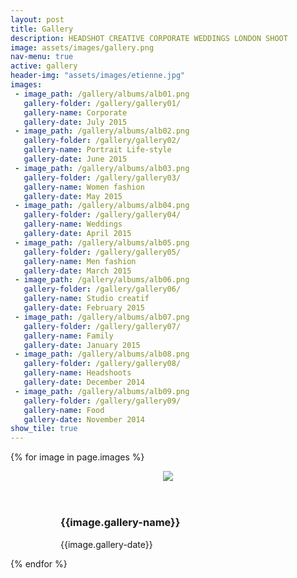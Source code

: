 ```yaml
---
layout: post
title: Gallery
description: HEADSHOT CREATIVE CORPORATE WEDDINGS LONDON SHOOT
image: assets/images/gallery.png
nav-menu: true
active: gallery
header-img: "assets/images/etienne.jpg"
images:
 - image_path: /gallery/albums/alb01.png
   gallery-folder: /gallery/gallery01/
   gallery-name: Corporate
   gallery-date: July 2015
 - image_path: /gallery/albums/alb02.png
   gallery-folder: /gallery/gallery02/
   gallery-name: Portrait Life-style
   gallery-date: June 2015
 - image_path: /gallery/albums/alb03.png
   gallery-folder: /gallery/gallery03/
   gallery-name: Women fashion
   gallery-date: May 2015
 - image_path: /gallery/albums/alb04.png
   gallery-folder: /gallery/gallery04/
   gallery-name: Weddings
   gallery-date: April 2015
 - image_path: /gallery/albums/alb05.png
   gallery-folder: /gallery/gallery05/
   gallery-name: Men fashion
   gallery-date: March 2015
 - image_path: /gallery/albums/alb06.png
   gallery-folder: /gallery/gallery06/
   gallery-name: Studio creatif
   gallery-date: February 2015
 - image_path: /gallery/albums/alb07.png
   gallery-folder: /gallery/gallery07/
   gallery-name: Family
   gallery-date: January 2015
 - image_path: /gallery/albums/alb08.png
   gallery-folder: /gallery/gallery08/
   gallery-name: Headshoots
   gallery-date: December 2014
 - image_path: /gallery/albums/alb09.png
   gallery-folder: /gallery/gallery09/
   gallery-name: Food
   gallery-date: November 2014
show_tile: true
---
```


<html class="no-js" lang="en">
<head>
  <meta content="charset=utf-8">
    <!-- <link rel="stylesheet" href="{{ "assets/css/selena.css" | prepend: site.baseurl }}">
    <link rel="stylesheet" href="{{ "assets/css/galleries.css" | prepend: site.baseurl }}">
    <link rel="stylesheet" href="{{ "assets/css/magnificPopup.css" | prepend: site.baseurl }}"> -->
    <!-- <link rel="stylesheet" href="{{ "assets/css/WYSIWYG.css" | prepend: site.baseurl }}"> -->
</head>
    <body class="gallery">

  <section id="content" role="main">
    <div class="wrapper">
      <!-- Gallery __-->
      <div class="gallery masonry-gallery">
{% for image in page.images %}
        <figure class="gallery-item"><figure class="effect-selena">
          <header class='gallery-icon'>
<a href="{{ site.url }}{{ site.baseurl }}{{ image.gallery-folder }}">
<img src="{{ site.url }}{{ site.baseurl }}{{ image.image_path }}"></a>
          </header>
          <figcaption class='gallery-caption'>
            <div class="entry-summary">
              <h3>{{image.gallery-name}}</h3>
              <p>{{image.gallery-date}}</p>
            </div>
          </figcaption>
                       </figure>
        </figure>
{% endfor %}
      </div>
    </div><!-- END .wrapper -->
  </section>

<br>


<!-- jQuery -->

<script src="//ajax.googleapis.com/ajax/libs/jquery/2.1.1/jquery.min.js"></script>
<script src="//maxcdn.bootstrapcdn.com/bootstrap/3.3.6/js/bootstrap.min.js"></script>

<!-- include image popups -->
<script src="{{ site.baseurl }}assets/js/jquery.magnific-popup.js"></script>

<script src="{{ site.baseurl }}assets/js/retina.min.js"></script>
<!-- include Masonry -->
<script src="{{ site.baseurl }}assets/js/isotope.pkgd.min.js"></script>
<!-- include mousewheel plugins -->
<script src="{{ site.baseurl }}assets/js/jquery.mousewheel.min.js"></script>
<!-- include carousel plugins -->
<script src="{{ site.baseurl}}assets/js/jquery.tinycarousel.min.js"></script>
<!-- include svg line drawing plugin -->
<script src="{{ site.baseurl }}assets/js/jquery.lazylinepainter.min.js"></script>
<!-- include custom script -->
<script src="{{ site.baseurl }}assets/js/scripts.js"></script>
<!-- Modernizr -->
<script src="{{ site.baseurl }}assets/js/modernizr.js"></script>

</body></html>
